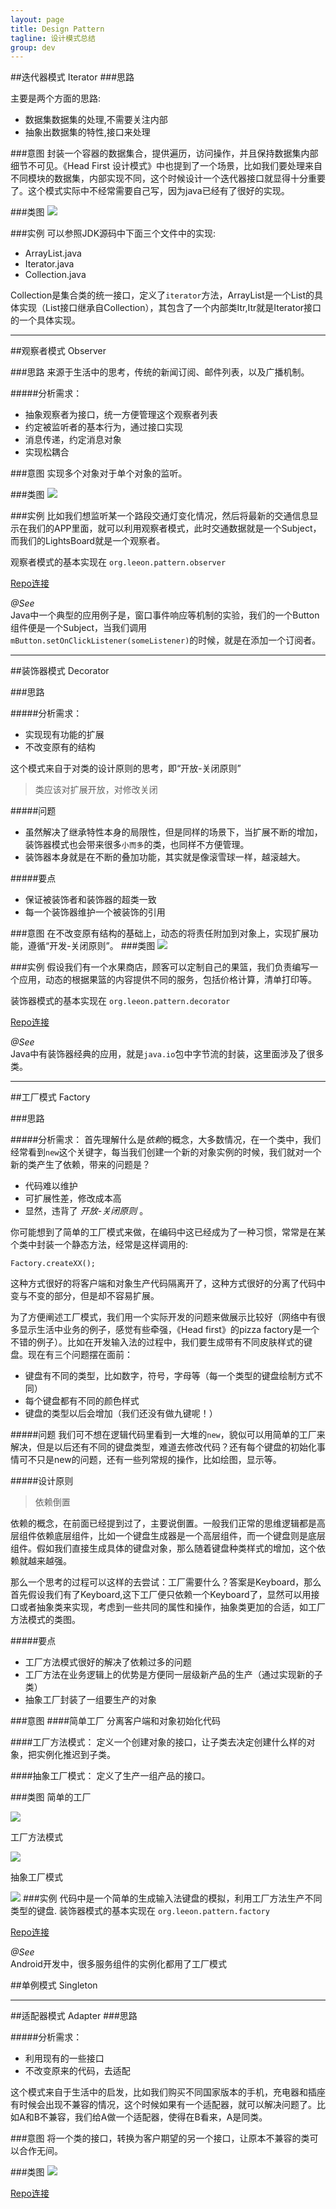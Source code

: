 ```yaml
---
layout: page
title: Design Pattern
tagline: 设计模式总结
group: dev
---
```



##迭代器模式 Iterator
###思路

主要是两个方面的思路:

+ 数据集数据集的处理,不需要关注内部
+ 抽象出数据集的特性,接口来处理
 
###意图
封装一个容器的数据集合，提供遍历，访问操作，并且保持数据集内部细节不可见。《Head First 设计模式》中也提到了一个场景，比如我们要处理来自不同模块的数据集，内部实现不同，这个时候设计一个迭代器接口就显得十分重要了。这个模式实际中不经常需要自己写，因为java已经有了很好的实现。

###类图
![](/assets/images/pages/dp-iterator.png)

###实例
可以参照JDK源码中下面三个文件中的实现:

+ ArrayList.java
+ Iterator.java
+ Collection.java

Collection是集合类的统一接口，定义了`iterator`方法，ArrayList是一个List的具体实现（List接口继承自Collection），其包含了一个内部类Itr,Itr就是Iterator接口的一个具体实现。

-------------

##观察者模式 Observer

###思路
来源于生活中的思考，传统的新闻订阅、邮件列表，以及广播机制。

#####分析需求：

+ 抽象观察者为接口，统一方便管理这个观察者列表
+ 约定被监听者的基本行为，通过接口实现
+ 消息传递，约定消息对象
+ 实现松耦合

###意图
实现多个对象对于单个对象的监听。

###类图
![](/assets/images/pages/dp-observer.png)

###实例
比如我们想监听某一个路段交通灯变化情况，然后将最新的交通信息显示在我们的APP里面，就可以利用观察者模式，此时交通数据就是一个Subject，而我们的LightsBoard就是一个观察者。

观察者模式的基本实现在 `org.leeon.pattern.observer`

[Repo连接](https://github.com/leeon/LearnPatterns)

*@See*  
Java中一个典型的应用例子是，窗口事件响应等机制的实验，我们的一个Button组件便是一个Subject，当我们调用<code>mButton.setOnClickListener(someListener)</code>的时候，就是在添加一个订阅者。
 

----------------

##装饰器模式 Decorator

###思路

#####分析需求：

+ 实现现有功能的扩展
+ 不改变原有的结构

这个模式来自于对类的设计原则的思考，即“开放-关闭原则”
> 类应该对扩展开放，对修改关闭

#####问题
+ 虽然解决了继承特性本身的局限性，但是同样的场景下，当扩展不断的增加，装饰器模式也会带来很多`小而多`的类，也同样不方便管理。
+ 装饰器本身就是在不断的叠加功能，其实就是像滚雪球一样，越滚越大。

#####要点
+ 保证被装饰者和装饰器的超类一致
+ 每一个装饰器维护一个被装饰的引用

###意图
在不改变原有结构的基础上，动态的将责任附加到对象上，实现扩展功能，遵循“开发-关闭原则”。
###类图
![](/assets/images/pages/dp-decorator.png)

###实例
假设我们有一个水果商店，顾客可以定制自己的果篮，我们负责编写一个应用，动态的根据果篮的内容提供不同的服务，包括价格计算，清单打印等。

装饰器模式的基本实现在 `org.leeon.pattern.decorator`

[Repo连接](https://github.com/leeon/LearnPatterns)

*@See*  
Java中有装饰器经典的应用，就是`java.io`包中字节流的封装，这里面涉及了很多类。

----------------

##工厂模式 Factory

###思路

#####分析需求：
首先理解什么是*依赖*的概念，大多数情况，在一个类中，我们经常看到`new`这个关键字，每当我们创建一个新的对象实例的时候，我们就对一个新的类产生了依赖，带来的问题是？

+ 代码难以维护
+ 可扩展性差，修改成本高
+ 显然，违背了 *开放-关闭原则* 。

你可能想到了简单的工厂模式来做，在编码中这已经成为了一种习惯，常常是在某个类中封装一个静态方法，经常是这样调用的:

`Factory.createXX();`

这种方式很好的将客户端和对象生产代码隔离开了，这种方式很好的分离了代码中变与不变的部分，但是却不容易扩展。

为了方便阐述工厂模式，我们用一个实际开发的问题来做展示比较好（网络中有很多显示生活中业务的例子，感觉有些牵强，《Head first》的pizza factory是一个不错的例子）。比如在开发输入法的过程中，我们要生成带有不同皮肤样式的键盘。现在有三个问题摆在面前：

+ 键盘有不同的类型，比如数字，符号，字母等（每一个类型的键盘绘制方式不同）
+ 每个键盘都有不同的颜色样式
+ 键盘的类型以后会增加（我们还没有做九键呢！）

#####问题
我们可不想在逻辑代码里看到一大堆的`new`，貌似可以用简单的工厂来解决，但是以后还有不同的键盘类型，难道去修改代码？还有每个键盘的初始化事情可不只是new的问题，还有一些列常规的操作，比如绘图，显示等。

#####设计原则
>依赖倒置

依赖的概念，在前面已经提到过了，主要说倒置。一般我们正常的思维逻辑都是高层组件依赖底层组件，比如一个键盘生成器是一个高层组件，而一个键盘则是底层组件。假如我们直接生成具体的键盘对象，那么随着键盘种类样式的增加，这个依赖就越来越强。

那么一个思考的过程可以这样的去尝试：工厂需要什么？答案是Keyboard，那么首先假设我们有了Keyboard,这下工厂便只依赖一个Keyboard了，显然可以用接口或者抽象类来实现，考虑到一些共同的属性和操作，抽象类更加的合适，如工厂方法模式的类图。


#####要点
+ 工厂方法模式很好的解决了依赖过多的问题
+ 工厂方法在业务逻辑上的优势是方便同一层级新产品的生产（通过实现新的子类）
+ 抽象工厂封装了一组要生产的对象


###意图
####简单工厂
分离客户端和对象初始化代码

####工厂方法模式：
定义一个创建对象的接口，让子类去决定创建什么样的对象，把实例化推迟到子类。

####抽象工厂模式：
定义了生产一组产品的接口。

###类图
简单的工厂

![](/assets/images/pages/dp-factory1.png)

工厂方法模式

![](/assets/images/pages/dp-factory2.png)

抽象工厂模式

![](/assets/images/pages/dp-factory3.png)
###实例
代码中是一个简单的生成输入法键盘的模拟，利用工厂方法生产不同类型的键盘.
装饰器模式的基本实现在 `org.leeon.pattern.factory`

[Repo连接](https://github.com/leeon/LearnPatterns)

*@See*  
Android开发中，很多服务组件的实例化都用了工厂模式


##单例模式 Singleton


-----------
##适配器模式 Adapter
###思路

#####分析需求：

+ 利用现有的一些接口
+ 不改变原来的代码，去适配


这个模式来自于生活中的启发，比如我们购买不同国家版本的手机，充电器和插座有时候会出现不兼容的情况，这个时候如果有一个适配器，就可以解决问题了。比如A和B不兼容，我们给A做一个适配器，使得在B看来，A是同类。


###意图
将一个类的接口，转换为客户期望的另一个接口，让原本不兼容的类可以合作无间。

###类图
![](/assets/images/pages/dp-adapter.png)


[Repo连接](https://github.com/leeon/LearnPatterns)